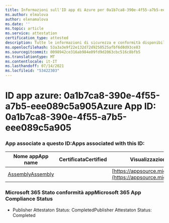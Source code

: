 ```yaml
---
title: Informazioni sull'ID app di Azure per 0a1b7ca8-390e-4f55-a7b5-eee089c5a905
ms.author: elmalova
author: elenamalova
ms.date: ''
ms.topic: article
ms.service: attestation
certification_type: attested
description: Tutte le informazioni di sicurezza e conformità disponibili per 0a1b7ca8-390e-4f55-a7b5-eee089c5a905.
ms.openlocfilehash: 53a3a3e9f22e132d72d9250525afbf6d8d93ce83
ms.sourcegitcommit: 0098942ce316ab984e09fd9d2063cbc516c8bfb5
ms.translationtype: MT
ms.contentlocale: it-IT
ms.lasthandoff: 07/14/2021
ms.locfileid: "53422303"
---
```

# <a name="azure-app-id-0a1b7ca8-390e-4f55-a7b5-eee089c5a905"></a><span data-ttu-id="38fd4-103">ID app azure: 0a1b7ca8-390e-4f55-a7b5-eee089c5a905</span><span class="sxs-lookup"><span data-stu-id="38fd4-103">Azure App ID: 0a1b7ca8-390e-4f55-a7b5-eee089c5a905</span></span>


### <a name="apps-associated-with-this-id"></a><span data-ttu-id="38fd4-104">App associate a questo ID:</span><span class="sxs-lookup"><span data-stu-id="38fd4-104">Apps associated with this ID:</span></span>
| <span data-ttu-id="38fd4-105">**Nome app**</span><span class="sxs-lookup"><span data-stu-id="38fd4-105">**App name**</span></span> | <span data-ttu-id="38fd4-106">**Certificata**</span><span class="sxs-lookup"><span data-stu-id="38fd4-106">**Certified**</span></span> | <span data-ttu-id="38fd4-107">**Visualizzazione in AppSource**</span><span class="sxs-lookup"><span data-stu-id="38fd4-107">**View in AppSource**</span></span> |
|-|-|-|
| [<span data-ttu-id="38fd4-108">Assembly</span><span class="sxs-lookup"><span data-stu-id="38fd4-108">Assembly</span></span>](https://docs.microsoft.com/en-us/microsoft-365-app-certification/forward/WA200002271) |  | [https://appsource.microsoft.com/product/office/WA200002271](https://appsource.microsoft.com/product/office/WA200002271) |

### <a name="microsoft-365-app-compliance-status"></a><span data-ttu-id="38fd4-109">Microsoft 365 Stato conformità app</span><span class="sxs-lookup"><span data-stu-id="38fd4-109">Microsoft 365 App Compliance Status</span></span>
- <span data-ttu-id="38fd4-110">Publisher Attestaton Status: Completed</span><span class="sxs-lookup"><span data-stu-id="38fd4-110">Publisher Attestaton Status: Completed</span></span>
